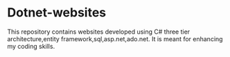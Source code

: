 # Dotnet-websites
This repository contains websites developed using C# three tier architecture,entity framework,sql,asp.net,ado.net. It is  meant for enhancing my coding skills.
